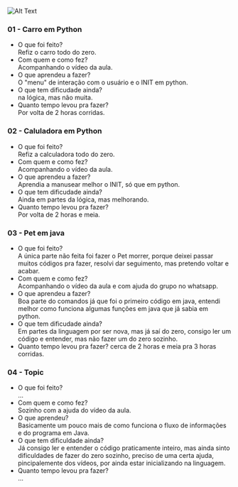 ![Alt Text](https://github.com/yinicius/poo2019.1/blob/master/foto.jpg)

### 01 - Carro em Python
  - O que foi feito?  
    Refiz o carro todo do zero.
  - Com quem e como fez?  
  Acompanhando o vídeo da aula.
  - O que aprendeu a fazer?  
  O "menu" de interação com o usuário e o INIT em python.
  - O que tem dificudade ainda?  
  na lógica, mas não muita.
  - Quanto tempo levou pra fazer?  
  Por volta de 2 horas corridas.
    
### 02 - Caluladora em Python
  - O que foi feito?  
    Refiz a calculadora todo do zero.
  - Com quem e como fez?  
  Acompanhando o vídeo da aula.
  - O que aprendeu a fazer?  
  Aprendia a manusear melhor o INIT, só que em python.
  - O que tem dificudade ainda?  
  Ainda em partes da lógica, mas melhorando.
  - Quanto tempo levou pra fazer?  
  Por volta de 2 horas e meia.

### 03 - Pet em java
  - O que foi feito?  
  A única parte não feita foi fazer o Pet morrer, porque deixei passar muitos códigos pra fazer, resolvi dar seguimento, mas pretendo voltar e acabar.
  - Com quem e como fez?  
  Acompanhando o vídeo da aula e com ajuda do grupo no whatsapp.
  - O que aprendeu a fazer?  
  Boa parte do comandos já que foi o primeiro código em java, entendi melhor como funciona algumas funções em java que já sabia em python.
  - O que tem dificudade ainda?  
  Em partes da linguagem por ser nova, mas já saí do zero, consigo ler um código e entender, mas não fazer um do zero sozinho.
  - Quanto tempo levou pra fazer?
  cerca de 2 horas e meia pra 3 horas corridas.

### 04 - Topic  
- O que foi feito?  
...  
- Com quem e como fez?  
Sozinho com a ajuda do vídeo da aula.
- O que aprendeu?  
Basicamente um pouco mais de como funciona o fluxo de informações e do programa em Java.
- O que tem dificuldade ainda?  
Já consigo ler e entender o código praticamente inteiro, mas ainda sinto dificuldades de fazer do zero sozinho, preciso de uma certa ajuda, pincipalemente dos vídeos, por ainda estar inicializando na linguagem.
- Quanto tempo levou pra fazer?  
...